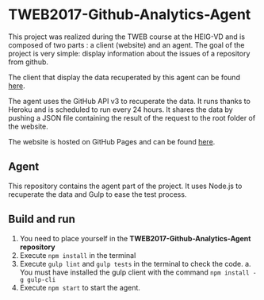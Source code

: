 # TWEB2017-Github-Analytics-Agent

This project was realized during the TWEB course at the HEIG-VD and is composed of two parts : a client (website) and an agent. The goal of the project is very simple: display information about the issues of a repository from github.

The client that display the data recuperated by this agent can be found [here](https://github.com/danpa32/TWEB2017-Github-Analytics-Client). 

The agent uses the GitHub API v3 to recuperate the data. It runs thanks to Heroku and is scheduled to run every 24 hours. It shares the data by pushing a JSON file containing the result of the request to the root folder of the website.

The website is hosted on GitHub Pages and can be found [here](https://danpa32.github.io/TWEB2017-Github-Analytics-Client/).

## Agent

This repository contains the agent part of the project. It uses Node.js to recuperate the data and Gulp to ease the test process.

## Build and run

1. You need to place yourself in the **TWEB2017-Github-Analytics-Agent repository**
2. Execute `npm install` in the terminal
3. Execute `gulp lint` and `gulp tests` in the terminal to check the code.
    a. You must have installed the gulp client with the command `npm install -g gulp-cli`
4. Execute `npm start` to start the agent.
